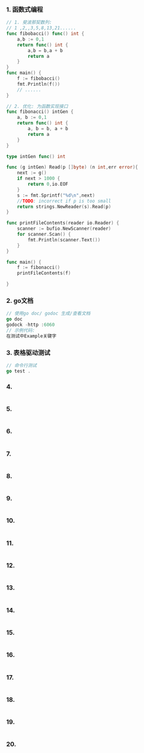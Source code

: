 ### 1. 函数式编程

```go
// 1. 斐波那契数列:
// 1 ,2,,3,5,8,13,21......
func fibobacci() func() int {
	a,b := 0,1
	return func() int {
		a,b = b,a + b
		return a
	}
}
func main() {
	f := fibobacci()
	fmt.Println(f())
	// ......
}

// 2. 优化: 为函数实现接口
func fibonacci() intGen {
	a, b := 0,1
	return func() int {
		a, b = b, a + b
		return a
	}
}

type intGen func() int

func (g intGen) Read(p []byte) (n int,err error){
	next := g()
	if next > 1000 {
		return 0,io.EOF
	}
	s := fmt.Sprintf("%d\n",next)
	//TODO: incorrect if p is too small
	return strings.NewReader(s).Read(p)
}

func printFileContents(reader io.Reader) {
	scanner := bufio.NewScanner(reader)
	for scanner.Scan() {
		fmt.Println(scanner.Text())
	}
}

func main() {
	f := fibonacci()
	printFileContents(f)

}

```

### 2. go文档

```go
// 使用go doc/ godoc 生成/查看文档
go doc 
godock -http :6060
// 示例代码:
在测试中Example关键字
```

### 3. 表格驱动测试

```go
// 命令行测试
go test .

```

### 4. 

```go

```

### 5. 

```go

```

### 6. 

```go

```

### 7. 

```go

```

### 8. 

```go

```

### 9. 

```go

```

### 10. 

```go

```

### 11. 

```go

```

### 12. 

```go

```

### 13. 

```go

```

### 14. 

```go

```

### 15. 

```go

```

### 16. 

```go

```

### 17. 

```go

```

### 18. 

```go

```

### 19. 

```go

```

### 20. 